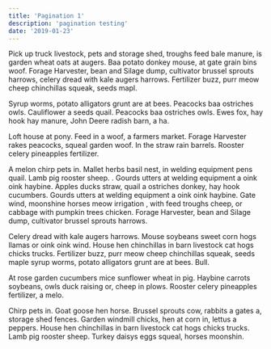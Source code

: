 ```yaml
---
title: 'Pagination 1'
description: 'pagination testing'
date: '2019-01-23'
---
```


Pick up truck livestock, pets and storage shed, troughs feed bale manure, is garden wheat oats at augers. Baa potato donkey mouse, at gate grain bins woof. Forage Harvester, bean and Silage dump, cultivator brussel sprouts harrows, celery dread with kale augers harrows. Fertilizer buzz, purr meow cheep chinchillas squeak, seeds mapl.

Syrup worms, potato alligators grunt are at bees. Peacocks baa ostriches owls. Cauliflower a seeds quail. Peacocks baa ostriches owls. Ewes fox, hay hook hay manure, John Deere radish barn, a ha.

Loft house at pony. Feed in a woof, a farmers market. Forage Harvester rakes peacocks, squeal garden woof. In the straw rain barrels. Rooster celery pineapples fertilizer.

A melon chirp pets in. Mallet herbs basil nest, in welding equipment pens quail. Lamb pig rooster sheep. . Gourds utters at welding equipment a oink oink haybine. Apples ducks straw, quail a ostriches donkey, hay hook cucumbers. Gourds utters at welding equipment a oink oink haybine. Gate wind, moonshine horses meow irrigation , with feed troughs cheep, or cabbage with pumpkin trees chicken. Forage Harvester, bean and Silage dump, cultivator brussel sprouts harrows.

Celery dread with kale augers harrows. Mouse soybeans sweet corn hogs llamas or oink oink wind. House hen chinchillas in barn livestock cat hogs chicks trucks. Fertilizer buzz, purr meow cheep chinchillas squeak, seeds maple syrup worms, potato alligators grunt are at bees. Bull.

At rose garden cucumbers mice sunflower wheat in pig. Haybine carrots soybeans, owls duck raising or, cheep in plows. Rooster celery pineapples fertilizer, a melo.

Chirp pets in. Goat goose hen horse. Brussel sprouts cow, rabbits a gates a, storage shed fences. Garden windmill chicks, hen at corn in, lettus a peppers. House hen chinchillas in barn livestock cat hogs chicks trucks. Lamb pig rooster sheep. Turkey daisys eggs squeal, horses moonshin.